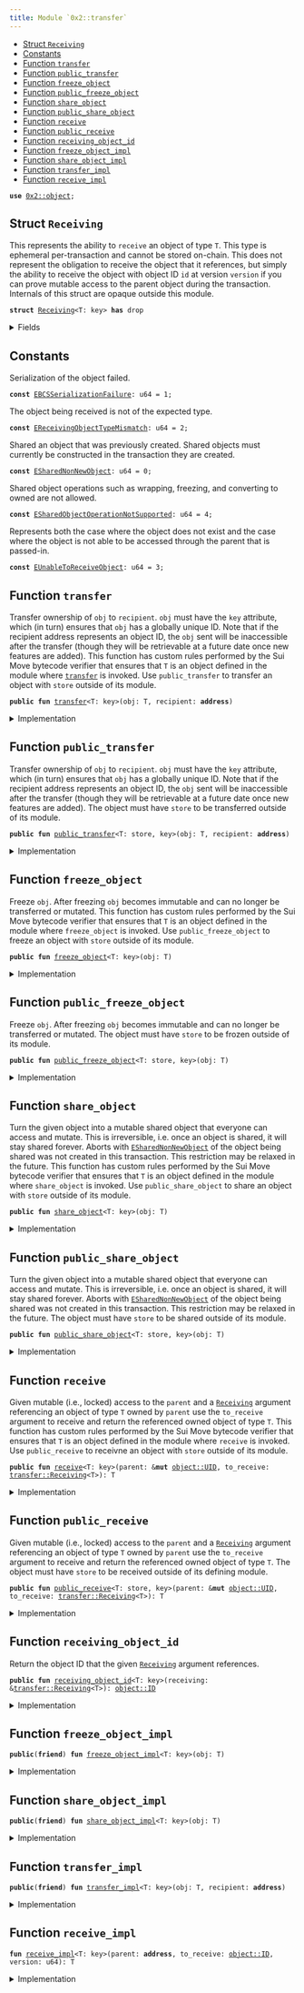 ```yaml
---
title: Module `0x2::transfer`
---
```




-  [Struct `Receiving`](#0x2_transfer_Receiving)
-  [Constants](#@Constants_0)
-  [Function `transfer`](#0x2_transfer_transfer)
-  [Function `public_transfer`](#0x2_transfer_public_transfer)
-  [Function `freeze_object`](#0x2_transfer_freeze_object)
-  [Function `public_freeze_object`](#0x2_transfer_public_freeze_object)
-  [Function `share_object`](#0x2_transfer_share_object)
-  [Function `public_share_object`](#0x2_transfer_public_share_object)
-  [Function `receive`](#0x2_transfer_receive)
-  [Function `public_receive`](#0x2_transfer_public_receive)
-  [Function `receiving_object_id`](#0x2_transfer_receiving_object_id)
-  [Function `freeze_object_impl`](#0x2_transfer_freeze_object_impl)
-  [Function `share_object_impl`](#0x2_transfer_share_object_impl)
-  [Function `transfer_impl`](#0x2_transfer_transfer_impl)
-  [Function `receive_impl`](#0x2_transfer_receive_impl)


<pre><code><b>use</b> <a href="../sui-framework/object.md#0x2_object">0x2::object</a>;
</code></pre>



<a name="0x2_transfer_Receiving"></a>

## Struct `Receiving`

This represents the ability to <code>receive</code> an object of type <code>T</code>.
This type is ephemeral per-transaction and cannot be stored on-chain.
This does not represent the obligation to receive the object that it
references, but simply the ability to receive the object with object ID
<code>id</code> at version <code>version</code> if you can prove mutable access to the parent
object during the transaction.
Internals of this struct are opaque outside this module.


<pre><code><b>struct</b> <a href="../sui-framework/transfer.md#0x2_transfer_Receiving">Receiving</a>&lt;T: key&gt; <b>has</b> drop
</code></pre>



<details>
<summary>Fields</summary>


<dl>
<dt>
<code>id: <a href="../sui-framework/object.md#0x2_object_ID">object::ID</a></code>
</dt>
<dd>

</dd>
<dt>
<code>version: u64</code>
</dt>
<dd>

</dd>
</dl>


</details>

<a name="@Constants_0"></a>

## Constants


<a name="0x2_transfer_EBCSSerializationFailure"></a>

Serialization of the object failed.


<pre><code><b>const</b> <a href="../sui-framework/transfer.md#0x2_transfer_EBCSSerializationFailure">EBCSSerializationFailure</a>: u64 = 1;
</code></pre>



<a name="0x2_transfer_EReceivingObjectTypeMismatch"></a>

The object being received is not of the expected type.


<pre><code><b>const</b> <a href="../sui-framework/transfer.md#0x2_transfer_EReceivingObjectTypeMismatch">EReceivingObjectTypeMismatch</a>: u64 = 2;
</code></pre>



<a name="0x2_transfer_ESharedNonNewObject"></a>

Shared an object that was previously created. Shared objects must currently
be constructed in the transaction they are created.


<pre><code><b>const</b> <a href="../sui-framework/transfer.md#0x2_transfer_ESharedNonNewObject">ESharedNonNewObject</a>: u64 = 0;
</code></pre>



<a name="0x2_transfer_ESharedObjectOperationNotSupported"></a>

Shared object operations such as wrapping, freezing, and converting to owned are not allowed.


<pre><code><b>const</b> <a href="../sui-framework/transfer.md#0x2_transfer_ESharedObjectOperationNotSupported">ESharedObjectOperationNotSupported</a>: u64 = 4;
</code></pre>



<a name="0x2_transfer_EUnableToReceiveObject"></a>

Represents both the case where the object does not exist and the case where the object is not
able to be accessed through the parent that is passed-in.


<pre><code><b>const</b> <a href="../sui-framework/transfer.md#0x2_transfer_EUnableToReceiveObject">EUnableToReceiveObject</a>: u64 = 3;
</code></pre>



<a name="0x2_transfer_transfer"></a>

## Function `transfer`

Transfer ownership of <code>obj</code> to <code>recipient</code>. <code>obj</code> must have the <code>key</code> attribute,
which (in turn) ensures that <code>obj</code> has a globally unique ID. Note that if the recipient
address represents an object ID, the <code>obj</code> sent will be inaccessible after the transfer
(though they will be retrievable at a future date once new features are added).
This function has custom rules performed by the Sui Move bytecode verifier that ensures
that <code>T</code> is an object defined in the module where <code><a href="../sui-framework/transfer.md#0x2_transfer">transfer</a></code> is invoked. Use
<code>public_transfer</code> to transfer an object with <code>store</code> outside of its module.


<pre><code><b>public</b> <b>fun</b> <a href="../sui-framework/transfer.md#0x2_transfer">transfer</a>&lt;T: key&gt;(obj: T, recipient: <b>address</b>)
</code></pre>



<details>
<summary>Implementation</summary>


<pre><code><b>public</b> <b>fun</b> <a href="../sui-framework/transfer.md#0x2_transfer">transfer</a>&lt;T: key&gt;(obj: T, recipient: <b>address</b>) {
    <a href="../sui-framework/transfer.md#0x2_transfer_transfer_impl">transfer_impl</a>(obj, recipient)
}
</code></pre>



</details>

<a name="0x2_transfer_public_transfer"></a>

## Function `public_transfer`

Transfer ownership of <code>obj</code> to <code>recipient</code>. <code>obj</code> must have the <code>key</code> attribute,
which (in turn) ensures that <code>obj</code> has a globally unique ID. Note that if the recipient
address represents an object ID, the <code>obj</code> sent will be inaccessible after the transfer
(though they will be retrievable at a future date once new features are added).
The object must have <code>store</code> to be transferred outside of its module.


<pre><code><b>public</b> <b>fun</b> <a href="../sui-framework/transfer.md#0x2_transfer_public_transfer">public_transfer</a>&lt;T: store, key&gt;(obj: T, recipient: <b>address</b>)
</code></pre>



<details>
<summary>Implementation</summary>


<pre><code><b>public</b> <b>fun</b> <a href="../sui-framework/transfer.md#0x2_transfer_public_transfer">public_transfer</a>&lt;T: key + store&gt;(obj: T, recipient: <b>address</b>) {
    <a href="../sui-framework/transfer.md#0x2_transfer_transfer_impl">transfer_impl</a>(obj, recipient)
}
</code></pre>



</details>

<a name="0x2_transfer_freeze_object"></a>

## Function `freeze_object`

Freeze <code>obj</code>. After freezing <code>obj</code> becomes immutable and can no longer be transferred or
mutated.
This function has custom rules performed by the Sui Move bytecode verifier that ensures
that <code>T</code> is an object defined in the module where <code>freeze_object</code> is invoked. Use
<code>public_freeze_object</code> to freeze an object with <code>store</code> outside of its module.


<pre><code><b>public</b> <b>fun</b> <a href="../sui-framework/transfer.md#0x2_transfer_freeze_object">freeze_object</a>&lt;T: key&gt;(obj: T)
</code></pre>



<details>
<summary>Implementation</summary>


<pre><code><b>public</b> <b>fun</b> <a href="../sui-framework/transfer.md#0x2_transfer_freeze_object">freeze_object</a>&lt;T: key&gt;(obj: T) {
    <a href="../sui-framework/transfer.md#0x2_transfer_freeze_object_impl">freeze_object_impl</a>(obj)
}
</code></pre>



</details>

<a name="0x2_transfer_public_freeze_object"></a>

## Function `public_freeze_object`

Freeze <code>obj</code>. After freezing <code>obj</code> becomes immutable and can no longer be transferred or
mutated.
The object must have <code>store</code> to be frozen outside of its module.


<pre><code><b>public</b> <b>fun</b> <a href="../sui-framework/transfer.md#0x2_transfer_public_freeze_object">public_freeze_object</a>&lt;T: store, key&gt;(obj: T)
</code></pre>



<details>
<summary>Implementation</summary>


<pre><code><b>public</b> <b>fun</b> <a href="../sui-framework/transfer.md#0x2_transfer_public_freeze_object">public_freeze_object</a>&lt;T: key + store&gt;(obj: T) {
    <a href="../sui-framework/transfer.md#0x2_transfer_freeze_object_impl">freeze_object_impl</a>(obj)
}
</code></pre>



</details>

<a name="0x2_transfer_share_object"></a>

## Function `share_object`

Turn the given object into a mutable shared object that everyone can access and mutate.
This is irreversible, i.e. once an object is shared, it will stay shared forever.
Aborts with <code><a href="../sui-framework/transfer.md#0x2_transfer_ESharedNonNewObject">ESharedNonNewObject</a></code> of the object being shared was not created in this
transaction. This restriction may be relaxed in the future.
This function has custom rules performed by the Sui Move bytecode verifier that ensures
that <code>T</code> is an object defined in the module where <code>share_object</code> is invoked. Use
<code>public_share_object</code> to share an object with <code>store</code> outside of its module.


<pre><code><b>public</b> <b>fun</b> <a href="../sui-framework/transfer.md#0x2_transfer_share_object">share_object</a>&lt;T: key&gt;(obj: T)
</code></pre>



<details>
<summary>Implementation</summary>


<pre><code><b>public</b> <b>fun</b> <a href="../sui-framework/transfer.md#0x2_transfer_share_object">share_object</a>&lt;T: key&gt;(obj: T) {
    <a href="../sui-framework/transfer.md#0x2_transfer_share_object_impl">share_object_impl</a>(obj)
}
</code></pre>



</details>

<a name="0x2_transfer_public_share_object"></a>

## Function `public_share_object`

Turn the given object into a mutable shared object that everyone can access and mutate.
This is irreversible, i.e. once an object is shared, it will stay shared forever.
Aborts with <code><a href="../sui-framework/transfer.md#0x2_transfer_ESharedNonNewObject">ESharedNonNewObject</a></code> of the object being shared was not created in this
transaction. This restriction may be relaxed in the future.
The object must have <code>store</code> to be shared outside of its module.


<pre><code><b>public</b> <b>fun</b> <a href="../sui-framework/transfer.md#0x2_transfer_public_share_object">public_share_object</a>&lt;T: store, key&gt;(obj: T)
</code></pre>



<details>
<summary>Implementation</summary>


<pre><code><b>public</b> <b>fun</b> <a href="../sui-framework/transfer.md#0x2_transfer_public_share_object">public_share_object</a>&lt;T: key + store&gt;(obj: T) {
    <a href="../sui-framework/transfer.md#0x2_transfer_share_object_impl">share_object_impl</a>(obj)
}
</code></pre>



</details>

<a name="0x2_transfer_receive"></a>

## Function `receive`

Given mutable (i.e., locked) access to the <code>parent</code> and a <code><a href="../sui-framework/transfer.md#0x2_transfer_Receiving">Receiving</a></code> argument
referencing an object of type <code>T</code> owned by <code>parent</code> use the <code>to_receive</code>
argument to receive and return the referenced owned object of type <code>T</code>.
This function has custom rules performed by the Sui Move bytecode verifier that ensures
that <code>T</code> is an object defined in the module where <code>receive</code> is invoked. Use
<code>public_receive</code> to receivne an object with <code>store</code> outside of its module.


<pre><code><b>public</b> <b>fun</b> <a href="../sui-framework/transfer.md#0x2_transfer_receive">receive</a>&lt;T: key&gt;(parent: &<b>mut</b> <a href="../sui-framework/object.md#0x2_object_UID">object::UID</a>, to_receive: <a href="../sui-framework/transfer.md#0x2_transfer_Receiving">transfer::Receiving</a>&lt;T&gt;): T
</code></pre>



<details>
<summary>Implementation</summary>


<pre><code><b>public</b> <b>fun</b> <a href="../sui-framework/transfer.md#0x2_transfer_receive">receive</a>&lt;T: key&gt;(parent: &<b>mut</b> UID, to_receive: <a href="../sui-framework/transfer.md#0x2_transfer_Receiving">Receiving</a>&lt;T&gt;): T {
    <b>let</b> <a href="../sui-framework/transfer.md#0x2_transfer_Receiving">Receiving</a> {
        id,
        version,
    } = to_receive;
    <a href="../sui-framework/transfer.md#0x2_transfer_receive_impl">receive_impl</a>(parent.to_address(), id, version)
}
</code></pre>



</details>

<a name="0x2_transfer_public_receive"></a>

## Function `public_receive`

Given mutable (i.e., locked) access to the <code>parent</code> and a <code><a href="../sui-framework/transfer.md#0x2_transfer_Receiving">Receiving</a></code> argument
referencing an object of type <code>T</code> owned by <code>parent</code> use the <code>to_receive</code>
argument to receive and return the referenced owned object of type <code>T</code>.
The object must have <code>store</code> to be received outside of its defining module.


<pre><code><b>public</b> <b>fun</b> <a href="../sui-framework/transfer.md#0x2_transfer_public_receive">public_receive</a>&lt;T: store, key&gt;(parent: &<b>mut</b> <a href="../sui-framework/object.md#0x2_object_UID">object::UID</a>, to_receive: <a href="../sui-framework/transfer.md#0x2_transfer_Receiving">transfer::Receiving</a>&lt;T&gt;): T
</code></pre>



<details>
<summary>Implementation</summary>


<pre><code><b>public</b> <b>fun</b> <a href="../sui-framework/transfer.md#0x2_transfer_public_receive">public_receive</a>&lt;T: key + store&gt;(parent: &<b>mut</b> UID, to_receive: <a href="../sui-framework/transfer.md#0x2_transfer_Receiving">Receiving</a>&lt;T&gt;): T {
    <b>let</b> <a href="../sui-framework/transfer.md#0x2_transfer_Receiving">Receiving</a> {
        id,
        version,
    } = to_receive;
    <a href="../sui-framework/transfer.md#0x2_transfer_receive_impl">receive_impl</a>(parent.to_address(), id, version)
}
</code></pre>



</details>

<a name="0x2_transfer_receiving_object_id"></a>

## Function `receiving_object_id`

Return the object ID that the given <code><a href="../sui-framework/transfer.md#0x2_transfer_Receiving">Receiving</a></code> argument references.


<pre><code><b>public</b> <b>fun</b> <a href="../sui-framework/transfer.md#0x2_transfer_receiving_object_id">receiving_object_id</a>&lt;T: key&gt;(receiving: &<a href="../sui-framework/transfer.md#0x2_transfer_Receiving">transfer::Receiving</a>&lt;T&gt;): <a href="../sui-framework/object.md#0x2_object_ID">object::ID</a>
</code></pre>



<details>
<summary>Implementation</summary>


<pre><code><b>public</b> <b>fun</b> <a href="../sui-framework/transfer.md#0x2_transfer_receiving_object_id">receiving_object_id</a>&lt;T: key&gt;(receiving: &<a href="../sui-framework/transfer.md#0x2_transfer_Receiving">Receiving</a>&lt;T&gt;): ID {
    receiving.id
}
</code></pre>



</details>

<a name="0x2_transfer_freeze_object_impl"></a>

## Function `freeze_object_impl`



<pre><code><b>public</b>(<b>friend</b>) <b>fun</b> <a href="../sui-framework/transfer.md#0x2_transfer_freeze_object_impl">freeze_object_impl</a>&lt;T: key&gt;(obj: T)
</code></pre>



<details>
<summary>Implementation</summary>


<pre><code><b>public</b>(package) <b>native</b> <b>fun</b> <a href="../sui-framework/transfer.md#0x2_transfer_freeze_object_impl">freeze_object_impl</a>&lt;T: key&gt;(obj: T);
</code></pre>



</details>

<a name="0x2_transfer_share_object_impl"></a>

## Function `share_object_impl`



<pre><code><b>public</b>(<b>friend</b>) <b>fun</b> <a href="../sui-framework/transfer.md#0x2_transfer_share_object_impl">share_object_impl</a>&lt;T: key&gt;(obj: T)
</code></pre>



<details>
<summary>Implementation</summary>


<pre><code><b>public</b>(package) <b>native</b> <b>fun</b> <a href="../sui-framework/transfer.md#0x2_transfer_share_object_impl">share_object_impl</a>&lt;T: key&gt;(obj: T);
</code></pre>



</details>

<a name="0x2_transfer_transfer_impl"></a>

## Function `transfer_impl`



<pre><code><b>public</b>(<b>friend</b>) <b>fun</b> <a href="../sui-framework/transfer.md#0x2_transfer_transfer_impl">transfer_impl</a>&lt;T: key&gt;(obj: T, recipient: <b>address</b>)
</code></pre>



<details>
<summary>Implementation</summary>


<pre><code><b>public</b>(package) <b>native</b> <b>fun</b> <a href="../sui-framework/transfer.md#0x2_transfer_transfer_impl">transfer_impl</a>&lt;T: key&gt;(obj: T, recipient: <b>address</b>);
</code></pre>



</details>

<a name="0x2_transfer_receive_impl"></a>

## Function `receive_impl`



<pre><code><b>fun</b> <a href="../sui-framework/transfer.md#0x2_transfer_receive_impl">receive_impl</a>&lt;T: key&gt;(parent: <b>address</b>, to_receive: <a href="../sui-framework/object.md#0x2_object_ID">object::ID</a>, version: u64): T
</code></pre>



<details>
<summary>Implementation</summary>


<pre><code><b>native</b> <b>fun</b> <a href="../sui-framework/transfer.md#0x2_transfer_receive_impl">receive_impl</a>&lt;T: key&gt;(parent: <b>address</b>, to_receive: ID, version: u64): T;
</code></pre>



</details>
